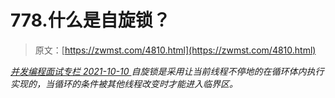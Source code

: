 <!--yml
category: 未分类
date: 0001-01-01 00:00:00
-->

# 778.什么是自旋锁？

> 原文：[https://zwmst.com/4810.html](https://zwmst.com/4810.html)

   [ *并发编程面试专栏* ](https://zwmst.com/%e5%b9%b6%e5%8f%91%e7%bc%96%e7%a8%8b%e9%9d%a2%e8%af%95%e4%b8%93%e6%a0%8f)*[ <time datetime="2021-10-10T23:03:20+08:00"> 2021-10-10 </time> ](https://zwmst.com/4810.html)  自旋锁是采用让当前线程不停地的在循环体内执行实现的，当循环的条件被其他线程改变时才能进入临界区。*